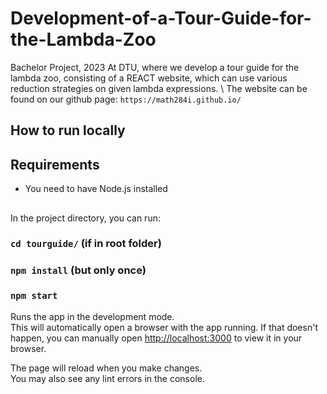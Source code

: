 # Development-of-a-Tour-Guide-for-the-Lambda-Zoo
Bachelor Project, 2023 At DTU, where we develop a tour guide for the lambda zoo, consisting of a REACT website, which can use various reduction strategies on given lambda expressions.
\\
The website can be found on our github page:
`https://math284i.github.io/` 

## How to run locally

## Requirements
- You need to have Node.js installed

##

In the project directory, you can run:

### `cd tourguide/` (if in root folder)
### `npm install` (but only once)
### `npm start`

Runs the app in the development mode.\
This will automatically open a browser with the app running. If that doesn't happen, you can manually open [http://localhost:3000](http://localhost:3000) to view it in your browser.

The page will reload when you make changes.\
You may also see any lint errors in the console.